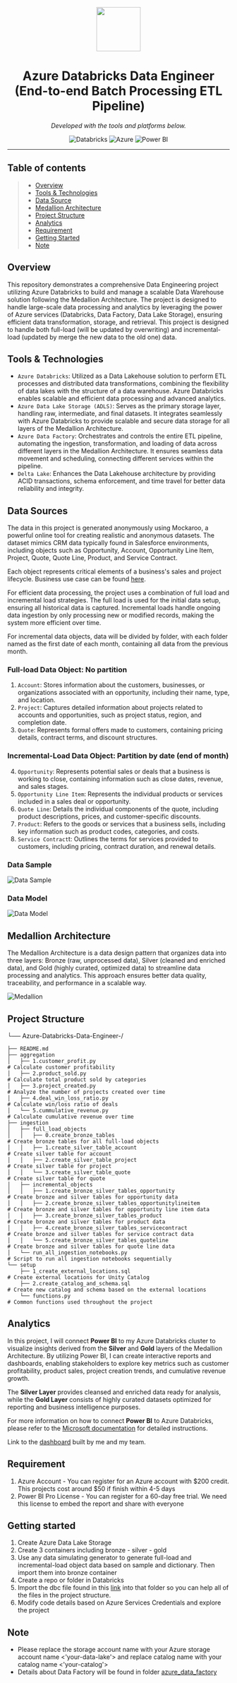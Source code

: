 <p align="center">
  <img src="https://cdn-icons-png.flaticon.com/512/6295/6295417.png" width="100" />
</p>
<p align="center">
    <h1 align="center">Azure Databricks Data Engineer (End-to-end Batch Processing ETL Pipeline) </h1>
</p>
<p align="center">
		<em>Developed with the tools and platforms below.</em>
</p>
<p align="center">
	<img src="https://img.shields.io/badge/databricks-orange?logo=databricks" alt="Databricks">
	<img src="https://img.shields.io/badge/Azure-007FFF?logo=microsoftazure&logoColor=white" alt="Azure">
	<img src="https://img.shields.io/badge/Power%20BI-F2C811?logo=powerbi&logoColor=black" alt="Power BI">
</p>
<hr>

##  Table of contents

> - [Overview](#overview)
> - [Tools & Technologies](#key-features)
> - [Data Source](#data-source)
> - [Medallion Architecture](#medaillion-architecture)
> - [Project Structure](#project-structure)
> - [Analytics](#analytics)
> - [Requirement](#requirement)
> - [Getting Started](#getting-started)
> - [Note](#note)


## Overview

This repository demonstrates a comprehensive Data Engineering project utilizing Azure Databricks to build and manage a scalable Data Warehouse solution following the Medallion Architecture. The project is designed to handle large-scale data processing and analytics by leveraging the power of Azure services (Databricks, Data Factory, Data Lake Storage), ensuring efficient data transformation, storage, and retrieval. This project is designed to handle both full-load (will be updated by overwriting) and incremental-load (updated by merge the new data to the old one) data.

## Tools & Technologies

- `Azure Databricks`: Utilized as a Data Lakehouse solution to perform ETL processes and distributed data transformations, combining the flexibility of data lakes with the structure of a data warehouse. Azure Databricks enables scalable and efficient data processing and advanced analytics.
- `Azure Data Lake Storage (ADLS)`: Serves as the primary storage layer, handling raw, intermediate, and final datasets. It integrates seamlessly with Azure Databricks to provide scalable and secure data storage for all layers of the Medallion Architecture.
- `Azure Data Factory`: Orchestrates and controls the entire ETL pipeline, automating the ingestion, transformation, and loading of data across different layers in the Medallion Architecture. It ensures seamless data movement and scheduling, connecting different services within the pipeline.
- `Delta Lake`: Enhances the Data Lakehouse architecture by providing ACID transactions, schema enforcement, and time travel for better data reliability and integrity.

## Data Sources

The data in this project is generated anonymously using Mockaroo, a powerful online tool for creating realistic and anonymous datasets. The dataset mimics CRM data typically found in Salesforce environments, including objects such as Opportunity, Account, Opportunity Line Item, Project, Quote, Quote Line, Product, and Service Contract. 

Each object represents critical elements of a business's sales and project lifecycle. Business use case can be found [here](./appendix/BusinessUseCaseAndDictionary.pdf).

For efficient data processing, the project uses a combination of full load and incremental load strategies. The full load is used for the initial data setup, ensuring all historical data is captured. Incremental loads handle ongoing data ingestion by only processing new or modified records, making the system more efficient over time. 

For incremental data objects, data will be divided by folder, with each folder named as the first date of each month, containing all data from the previous month.

### Full-load Data Object: No partition 

1. `Account`: Stores information about the customers, businesses, or organizations associated with an opportunity, including their name, type, and location.
2. `Project`: Captures detailed information about projects related to accounts and opportunities, such as project status, region, and completion date.
3. `Quote`: Represents formal offers made to customers, containing pricing details, contract terms, and discount structures.

### Incremental-Load Data Object: Partition by date (end of month)

4. `Opportunity`: Represents potential sales or deals that a business is working to close, containing information such as close dates, revenue, and sales stages.
5. `Opportunity Line Item`: Represents the individual products or services included in a sales deal or opportunity.
6. `Quote Line`: Details the individual components of the quote, including product descriptions, prices, and customer-specific discounts.
7. `Product`: Refers to the goods or services that a business sells, including key information such as product codes, categories, and costs.
8. `Service Contract`t: Outlines the terms for services provided to customers, including pricing, contract duration, and renewal details.

### Data Sample
![Data Sample](./appendix/data_sample.png)

### Data Model 
![Data Model](./appendix/data_model.png)

## Medallion Architecture
The Medallion Architecture is a data design pattern that organizes data into three layers: Bronze (raw, unprocessed data), Silver (cleaned and enriched data), and Gold (highly curated, optimized data) to streamline data processing and analytics. This approach ensures better data quality, traceability, and performance in a scalable way.

![Medallion](./appendix/medallion.png)

## Project Structure
└── Azure-Databricks-Data-Engineer-/

    ├── README.md
    ├── aggregation
    │   ├── 1.customer_profit.py                                          # Calculate customer profitability
    │   ├── 2.product_sold.py                                             # Calculate total product sold by categories
    │   ├── 3.project_created.py                                          # Analyze the number of projects created over time
    │   ├── 4.deal_win_loss_ratio.py                                      # Calculate win/loss ratio of deals
    │   └── 5.cummulative_revenue.py                                      # Calculate cumulative revenue over time
    ├── ingestion
    │   ├── full_load_objects
    │   │   ├── 0.create_bronze_tables                                    # Create bronze tables for all full-load objects
    │   │   ├── 1.create_silver_table_account                             # Create silver table for account
    │   │   ├── 2.create_silver_table_project                             # Create silver table for project
    │   │   └── 3.create_silver_table_quote                               # Create silver table for quote
    │   ├── incremental_objects
    │   │   ├── 1.create_bronze_silver_tables_opportunity                 # Create bronze and silver tables for opportunity data
    │   │   ├── 2.create_bronze_silver_tables_opportunitylineitem         # Create bronze and silver tables for opportunity line item data
    │   │   ├── 3.create_bronze_silver_tables_product                     # Create bronze and silver tables for product data
    │   │   ├── 4.create_bronze_silver_tables_servicecontract             # Create bronze and silver tables for service contract data
    │   │   └── 5.create_bronze_silver_tables_quoteline                   # Create bronze and silver tables for quote line data
    │   └── run_all_ingestion_notebooks.py                                # Script to run all ingestion notebooks sequentially
    └── setup
        ├── 1_create_external_locations.sql                                # Create external locations for Unity Catalog
        ├── 2.create_catalog_and_schema.sql                                # Create new catalog and schema based on the external locations
        └── functions.py                                                   # Common functions used throughout the project

## Analytics

In this project, I will connect **Power BI** to my Azure Databricks cluster to visualize insights derived from the **Silver** and **Gold** layers of the Medallion Architecture. By utilizing Power BI, I can create interactive reports and dashboards, enabling stakeholders to explore key metrics such as customer profitability, product sales, project creation trends, and cumulative revenue growth.

The **Silver Layer** provides cleansed and enriched data ready for analysis, while the **Gold Layer** consists of highly curated datasets optimized for reporting and business intelligence purposes.

For more information on how to connect **Power BI** to Azure Databricks, please refer to the [Microsoft documentation](https://learn.microsoft.com/en-us/azure/databricks/partners/bi/power-bi) for detailed instructions.

Link to the [dashboard](https://app.fabric.microsoft.com/view?r=eyJrIjoiZDlmNjU1ODQtZDhmYS00MzFhLTliMDQtZmExYmIxODAyZDgyIiwidCI6IjgwZTRjYzhlLTA0Y2MtNDM2ZC1hZDIxLThhMDhhMTkwOWJmZSIsImMiOjJ9) built by me and my team.

## Requirement
1. Azure Account - You can register for an Azure account with $200 credit. This projects cost around $50 if finish within 4-5 days
2. Power BI Pro License - You can register for a 60-day free trial. We need this license to embed the report and share with everyone

## Getting started
1. Create Azure Data Lake Storage 
2. Create 3 containers including bronze - silver - gold
3. Use any data simulating generator to generate full-load and incremental-load object data based on sample and dictionary. Then import them into bronze container
4. Create a repo or folder in Databricks
5. Import the dbc file found in this [link](https://learn.microsoft.com/en-us/azure/databricks/partners/bi/power-bi) into that folder so you can help all of the files in the project structure.
6. Modify code details based on Azure Services Credentials and explore the project

## Note
- Please replace the storage account name with your Azure storage account name <'your-data-lake'> and replace catalog name with your catalog name <'your-catalog'>
- Details about Data Factory will be found in folder [azure_data_factory](./azure_data_factory)